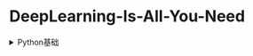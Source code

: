 # DeepLearning-Is-All-You-Need
<details>
<summary>
  Python基础
</summary>
  <pre>
  1.输入输出
  </pre>
</details>

